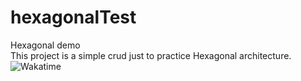 # hexagonalTest
Hexagonal demo
<br/>
This project is a simple crud just to practice Hexagonal architecture.
<br/>
<img src="https://wakatime.com/badge/github/devokado/hexagonalTest.svg" alt="Wakatime">

